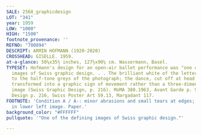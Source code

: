 ```yaml
---
SALE: 2568_graphicdesign
LOT: "341"
year: 1959
LOW: "1000"
HIGH: "1500"
footnote_provenance: ''
REFNO: "780894"
DESCRIPT: ARMIN HOFMANN (1920-2020)
CROSSHEAD: GISELLE. 1959.
at-a-glance: 50¼x35½ inches, 127½x90¼ cm. Wassermann, Basel.
TYPESET: Hofmann's design for an open-air ballet performance was "one of the defining
  images of Swiss graphic design. . . The brilliant white of the lettering is a foil
  to the half-tone greys of the photograph; the dance, cut off at head and foot, is
  transformed into a graphic sign of movement rather than a three-dimensional pictorial
  image (Swiss Graphic Design, p. 216). MoMA 380.1963, Avant Garde p. 91, Swiss Graphic
  Design p. 216, Swiss Poster Art 59.13, Margadant 117.
FOOTNOTE: 'Condition A / A-: minor abrasions and small tears at edges; small abrasion
  in lower left image. Paper.'
background_color: "#FFFFFF"
pullquote: '"One of the defining images of Swiss graphic design."'

---
```

